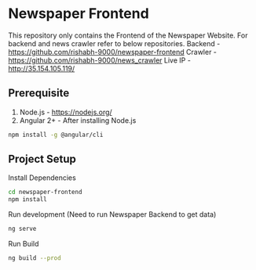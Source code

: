 # Newspaper Frontend

This repository only contains the Frontend of the Newspaper Website.
For backend and news crawler refer to below repositories.
Backend - https://github.com/rishabh-9000/newspaper-frontend
Crawler - https://github.com/rishabh-9000/news_crawler
Live IP - http://35.154.105.119/

## Prerequisite

1. Node.js - https://nodejs.org/
2. Angular 2+ - 
After installing Node.js 
```bash
npm install -g @angular/cli
```

## Project Setup

Install Dependencies

```bash
cd newspaper-frontend
npm install
```

Run development
(Need to run Newspaper Backend to get data)
```bash
ng serve
```

Run Build

```bash
ng build --prod
```
